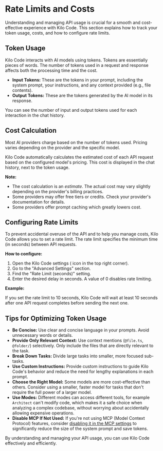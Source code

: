 # Rate Limits and Costs

Understanding and managing API usage is crucial for a smooth and cost-effective experience with Kilo Code. This section explains how to track your token usage, costs, and how to configure rate limits.

## Token Usage

Kilo Code interacts with AI models using tokens.  Tokens are essentially pieces of words.  The number of tokens used in a request and response affects both the processing time and the cost.

*   **Input Tokens:** These are the tokens in your prompt, including the system prompt, your instructions, and any context provided (e.g., file contents).
*   **Output Tokens:** These are the tokens generated by the AI model in its response.

You can see the number of input and output tokens used for each interaction in the chat history.

## Cost Calculation

Most AI providers charge based on the number of tokens used.  Pricing varies depending on the provider and the specific model.

Kilo Code automatically calculates the estimated cost of each API request based on the configured model's pricing.  This cost is displayed in the chat history, next to the token usage.

**Note:**

*   The cost calculation is an *estimate*.  The actual cost may vary slightly depending on the provider's billing practices.
*   Some providers may offer free tiers or credits.  Check your provider's documentation for details.
*   Some providers offer prompt caching which greatly lowers cost.

## Configuring Rate Limits

To prevent accidental overuse of the API and to help you manage costs, Kilo Code allows you to set a rate limit.  The rate limit specifies the minimum time (in seconds) between API requests.

**How to configure:**

1.  Open the Kilo Code settings (<Codicon name="gear" /> icon in the top right corner).
2.  Go to the "Advanced Settings" section.
3.  Find the "Rate Limit (seconds)" setting.
4.  Enter the desired delay in seconds.  A value of 0 disables rate limiting.

**Example:**

If you set the rate limit to 10 seconds, Kilo Code will wait at least 10 seconds after one API request completes before sending the next one.

## Tips for Optimizing Token Usage

*   **Be Concise:**  Use clear and concise language in your prompts. Avoid unnecessary words or details.
*   **Provide Only Relevant Context:** Use context mentions (`@file.ts`, `@folder/`) selectively.  Only include the files that are directly relevant to the task.
*   **Break Down Tasks:** Divide large tasks into smaller, more focused sub-tasks.
*   **Use Custom Instructions:**  Provide custom instructions to guide Kilo Code's behavior and reduce the need for lengthy explanations in each prompt.
*   **Choose the Right Model:**  Some models are more cost-effective than others.  Consider using a smaller, faster model for tasks that don't require the full power of a larger model.
*   **Use Modes:** Different modes can access different tools, for example `Architect` can't modify code, which makes it a safe choice when analyzing a complex codebase, without worrying about accidentally allowing expensive operations.
*   **Disable MCP If Not Used:** If you're not using MCP (Model Context Protocol) features, consider [disabling it in the MCP settings](/features/mcp/using-mcp-in-aincrok) to significantly reduce the size of the system prompt and save tokens.

By understanding and managing your API usage, you can use Kilo Code effectively and efficiently.